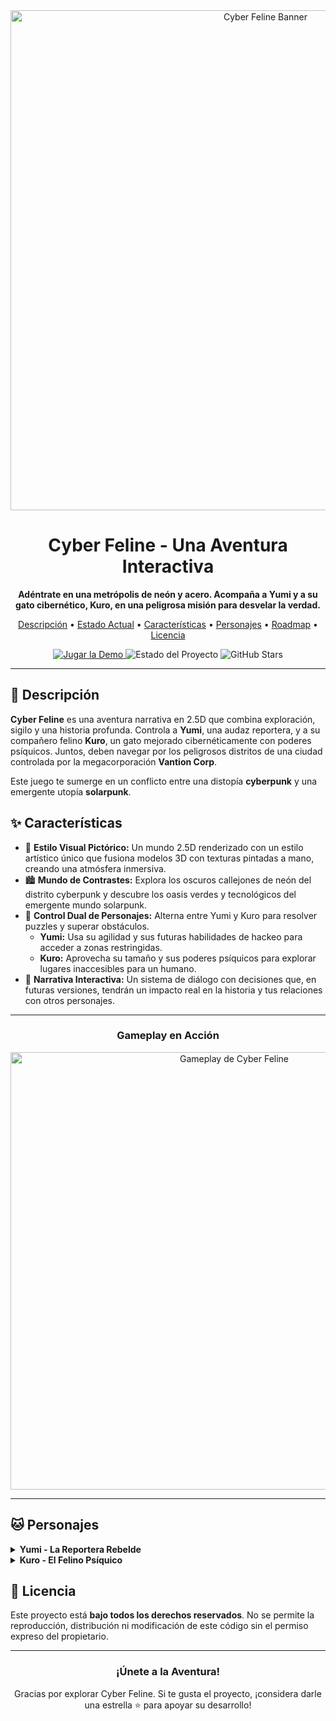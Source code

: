 <div align="center">
  <img src="https://i.imgur.com/TuImagenDeBanner.gif" alt="Cyber Feline Banner" width="800"/>
  <h1>Cyber Feline - Una Aventura Interactiva</h1>
  <p>
    <strong>Adéntrate en una metrópolis de neón y acero. Acompaña a Yumi y a su gato cibernético, Kuro, en una peligrosa misión para desvelar la verdad.</strong>
  </p>
  <p>
    <a href="#-descripción">Descripción</a> •
    <a href="#-estado-actual">Estado Actual</a> •
    <a href="#-características">Características</a> •
    <a href="#-personajes">Personajes</a> •
    <a href="#-hoja-de-ruta-roadmap">Roadmap</a> •
    <a href="#-licencia">Licencia</a>
  </p>
  
  <p>
    <a href="https://game-cyberfeline.lovable.app/">
      <img src="https://img.shields.io/badge/Jugar_la_Demo-Online-brightgreen?style=for-the-badge&logo=itch.io" alt="Jugar la Demo">
    </a>
    <img src="https://img.shields.io/badge/Estado-Prototipo-blueviolet?style=for-the-badge" alt="Estado del Proyecto">
    <img src="https://img.shields.io/github/stars/TU_USUARIO/TU_REPO?style=for-the-badge&logo=github" alt="GitHub Stars">
  </p>
</div>

---

## 📖 Descripción

**Cyber Feline** es una aventura narrativa en 2.5D que combina exploración, sigilo y una historia profunda. Controla a **Yumi**, una audaz reportera, y a su compañero felino **Kuro**, un gato mejorado cibernéticamente con poderes psíquicos. Juntos, deben navegar por los peligrosos distritos de una ciudad controlada por la megacorporación **Vantion Corp**.

Este juego te sumerge en un conflicto entre una distopía **cyberpunk** y una emergente utopía **solarpunk**.


## ✨ Características

-   🎨 **Estilo Visual Pictórico:** Un mundo 2.5D renderizado con un estilo artístico único que fusiona modelos 3D con texturas pintadas a mano, creando una atmósfera inmersiva.
-   🏙️ **Mundo de Contrastes:** Explora los oscuros callejones de neón del distrito cyberpunk y descubre los oasis verdes y tecnológicos del emergente mundo solarpunk.
-   👥 **Control Dual de Personajes:** Alterna entre Yumi y Kuro para resolver puzzles y superar obstáculos.
    -   **Yumi:** Usa su agilidad y sus futuras habilidades de hackeo para acceder a zonas restringidas.
    -   **Kuro:** Aprovecha su tamaño y sus poderes psíquicos para explorar lugares inaccesibles para un humano.
-   💬 **Narrativa Interactiva:** Un sistema de diálogo con decisiones que, en futuras versiones, tendrán un impacto real en la historia y tus relaciones con otros personajes.

---
<div align="center">
    <h3>Gameplay en Acción</h3>
    <img src="https://i.imgur.com/TuGifDeGameplay.gif" alt="Gameplay de Cyber Feline" width="700"/>
</div>

---

## 🐱 Personajes

<details>
  <summary><strong>Yumi - La Reportera Rebelde</strong></summary>
  
  > *"No voy a detenerme hasta que todos sepan la verdad."*
  
  - **Rol:** Protagonista principal, reportera de investigación.
  - **Habilidades:**
    -   `Sigilo y Agilidad`: Se mueve sin ser detectada y supera obstáculos físicos.
    -   `Hackeo (próximamente)`: Manipulará terminales, drones y sistemas de seguridad.
</details>

<details>
  <summary><strong>Kuro - El Felino Psíquico</strong></summary>
  
  > *(Un suave ronroneo que parece resonar directamente en tu mente.)*

  - **Rol:** Compañero y explorador sigiloso.
  - **Habilidades:**
    -   `Exploración`: Accede a conductos de ventilación y áreas pequeñas.
    -   `Poderes Psíquicos (próximamente)`: Telequinesis para mover objetos, teletransportación a corta distancia y hackeo mental.
</details>


## 📄 Licencia

Este proyecto está **bajo todos los derechos reservados**. No se permite la reproducción, distribución ni modificación de este código sin el permiso expreso del propietario.  

---

<div align="center">
  <h3>¡Únete a la Aventura!</h3>
  <p>Gracias por explorar Cyber Feline. Si te gusta el proyecto, ¡considera darle una estrella ⭐ para apoyar su desarrollo!</p>
